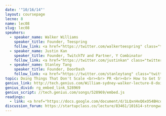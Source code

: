 ```yaml
---
date: '"10/16/14"'
layout: coursepage
lecno: 8
name: lec08
slug: lec08
speakers:
  - speaker_name: Walker Williams
    speaker_title: Founder, Teespring
    follow_link: <a href="https://twitter.com/walkerteespring" class="twitter-follow-button" data-show-count="false" data-show-screen-name="true">Follow @walkerteespring</a>
  - speaker_name: Justin Kan
    speaker_title: Founder, TwitchTV and Partner, Y Combinator
    follow_link: <a href="https://twitter.com/justinkan" class="twitter-follow-button" data-show-count="false" data-show-screen-name="true">Follow @justinkan</a>
  - speaker_name: Stanley Tang
    speaker_title: Founder, DoorDash
    follow_link: <a href="https://twitter.com/stanleytang" class="twitter-follow-button" data-show-count="false" data-show-screen-name="true">Follow @stanleytang</a>
topic: Doing Things That Don't Scale <br><br> PR <br><br> How to Get Started
genius_link: http://tech.genius.com/William-sydney-walker-lecture-8-doing-things-that-dont-scale-pr-and-how-to-get-started-annotated
genius_divid: rg_embed_link_528969
genius_script: //tech.genius.com/songs/528969/embed.js
readings:
  - link: <a href="https://docs.google.com/document/d/1LQxnHxQ6xO54BHcoOmgEeuhdHwWwujKuSpzQbQnlThk">The Press is a Tool</a> by Alexia Tsosis
discussion_forum: https://startupclass.co/lecture/83461/101614-strongwalker-williamsstrongi-founder-teespringibrstrongjustin-kanstrong-ifounder-twitchtv-and-partner-y-combinatoribrstrongstanley-tangstrongi-founder-doordashi-
---
```

